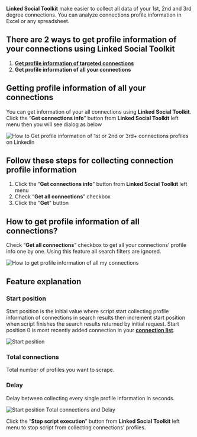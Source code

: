 **Linked Social Toolkit** make easier to collect all data of your 1st, 2nd and 3rd degree connections. You can analyze connections profile information in Excel or any spreadsheet.

## There are 2 ways to get profile information of your connections using Linked Social Toolkit
1. [**Get profile information of targeted connections**](https://github.com/ZiaUrR3hman/LinkedSocialToolkit/wiki/How-to-get-profile-information-of-targeted-connections)
3. **Get profile information of all your connections**

## Getting profile information of all your connections
You can get information of your all connections using **Linked Social Toolkit**. Click the “**Get connections info**” button from **Linked Social Toolkit** left menu then you will see dialog as below

![How to Get profile information of  1st or 2nd or 3rd+ connections profiles on LinkedIn](https://github.com/ZiaUrR3hman/LinkedSocialToolkit/raw/master/images/How-to-Get-profile-information-of-your-connections-on-linkedIn.png)

## Follow these steps for collecting connection profile information
1. Click the “**Get connections info**” button from **Linked Social Toolkit** left menu
2. Check “**Get all connections**” checkbox
3. Click the "**Get**" button

## How to get profile information of all connections?
Check “**Get all connections**” checkbox to get all your connections’ profile info one by one. Using this feature all search filters are ignored.

![How to get profile information of all my connections](https://github.com/ZiaUrR3hman/LinkedSocialToolkit/raw/master/images/Get-all-connections-profile-information.png)


## Feature explanation
### Start position
Start position is the initial value where script start collecting profile information of connections in search results then increment start position when script finishes the search results returned by initial request. Start position 0 is most recently added connection in your [**connection list**](https://www.linkedin.com/search/results/people/?facetNetwork=%5B%22F%22%5D&origin=FACETED_SEARCH).

![Start position](https://github.com/ZiaUrR3hman/LinkedSocialToolkit/raw/master/images/Start-position-MyNetwork.png)

### Total connections
Total number of profiles you want to scrape.

### Delay
Delay between collecting every single profile information in seconds.

![Start position Total connections and Delay](https://github.com/ZiaUrR3hman/LinkedSocialToolkit/raw/master/images/Start-position-Total-connections-and-Delay.png)


Click the “**Stop script execution**” button from **Linked Social Toolkit** left menu to stop script from collecting connections' profiles.
